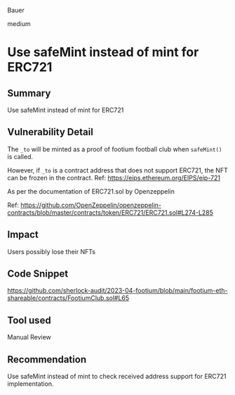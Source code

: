 Bauer

medium

# Use safeMint instead of mint for ERC721

## Summary
Use safeMint instead of mint for ERC721
## Vulnerability Detail
The `_to` will be minted as a proof of footium football club when `safeMint()` is called.

However, if `_to` is a contract address that does not support ERC721, the NFT can be frozen in the contract.
Ref: https://eips.ethereum.org/EIPS/eip-721

As per the documentation of ERC721.sol by Openzeppelin

Ref: https://github.com/OpenZeppelin/openzeppelin-contracts/blob/master/contracts/token/ERC721/ERC721.sol#L274-L285

## Impact
Users possibly lose their NFTs

## Code Snippet
https://github.com/sherlock-audit/2023-04-footium/blob/main/footium-eth-shareable/contracts/FootiumClub.sol#L65

## Tool used

Manual Review

## Recommendation
Use safeMint instead of mint to check received address support for ERC721 implementation.

